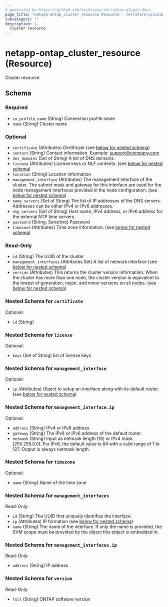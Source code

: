 ```yaml
---
# generated by https://github.com/hashicorp/terraform-plugin-docs
page_title: "netapp-ontap_cluster_resource Resource - terraform-provider-netapp-ontap"
subcategory: ""
description: |-
  cluster resource
---
```


# netapp-ontap_cluster_resource (Resource)

Cluster resource



<!-- schema generated by tfplugindocs -->
## Schema

### Required

- `cx_profile_name` (String) Connection profile name
- `name` (String) Cluster name

### Optional

- `certificate` (Attributes) Certificate (see [below for nested schema](#nestedatt--certificate))
- `contact` (String) Contact information. Example: support@company.com
- `dns_domains` (Set of String) A list of DNS domains.
- `license` (Attributes) License keys or NLF contents. (see [below for nested schema](#nestedatt--license))
- `location` (String) Location information
- `management_interface` (Attributes) The management interface of the cluster. The subnet mask and gateway for this interface are used for the node management interfaces provided in the node configuration. (see [below for nested schema](#nestedatt--management_interface))
- `name_servers` (Set of String) The list of IP addresses of the DNS servers. Addresses can be either IPv4 or IPv6 addresses.
- `ntp_servers` (Set of String) Host name, IPv4 address, or IPv6 address for the external NTP time servers.
- `password` (String, Sensitive) Password
- `timezone` (Attributes) Time zone information. (see [below for nested schema](#nestedatt--timezone))

### Read-Only

- `id` (String) The UUID of the cluster
- `management_interfaces` (Attributes Set) A list of network interface (see [below for nested schema](#nestedatt--management_interfaces))
- `version` (Attributes) This returns the cluster version information. When the cluster has more than one node, the cluster version is equivalent to the lowest of generation, major, and minor versions on all nodes. (see [below for nested schema](#nestedatt--version))

<a id="nestedatt--certificate"></a>
### Nested Schema for `certificate`

Optional:

- `id` (String)


<a id="nestedatt--license"></a>
### Nested Schema for `license`

Optional:

- `keys` (Set of String) list of license keys


<a id="nestedatt--management_interface"></a>
### Nested Schema for `management_interface`

Optional:

- `ip` (Attributes) Object to setup an interface along with its default router. (see [below for nested schema](#nestedatt--management_interface--ip))

<a id="nestedatt--management_interface--ip"></a>
### Nested Schema for `management_interface.ip`

Optional:

- `address` (String) IPv4 or IPv6 address
- `gateway` (String) The IPv4 or IPv6 address of the default router.
- `netmask` (String) Input as netmask length (16) or IPv4 mask (255.255.0.0). For IPv6, the default value is 64 with a valid range of 1 to 127. Output is always netmask length.



<a id="nestedatt--timezone"></a>
### Nested Schema for `timezone`

Optional:

- `name` (String) Name of the time zone


<a id="nestedatt--management_interfaces"></a>
### Nested Schema for `management_interfaces`

Read-Only:

- `id` (String) The UUID that uniquely identifies the interface.
- `ip` (Attributes) IP formation (see [below for nested schema](#nestedatt--management_interfaces--ip))
- `name` (String) The name of the interface. If only the name is provided, the SVM scope must be provided by the object this object is embedded in.

<a id="nestedatt--management_interfaces--ip"></a>
### Nested Schema for `management_interfaces.ip`

Read-Only:

- `address` (String) IP address



<a id="nestedatt--version"></a>
### Nested Schema for `version`

Read-Only:

- `full` (String) ONTAP software version


